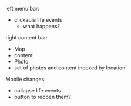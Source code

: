 left menu bar:
- clickable life events
  - what happens?

right content bar:
  - Map
  - content
  - Photo
  - set of photos and content indexed by location


Mobile changes:
- collapse life events
- button to reopen them?
